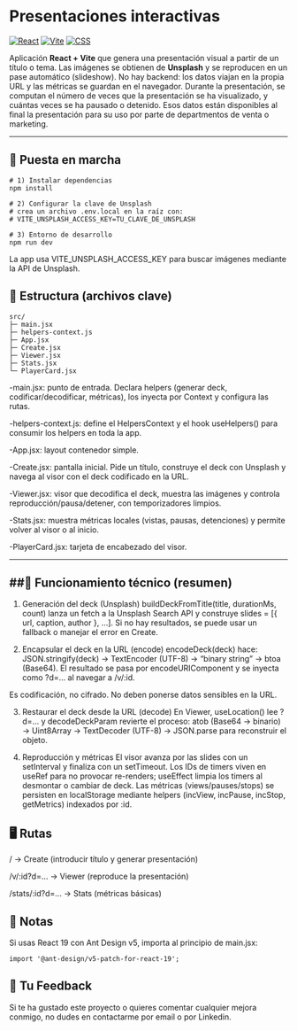 # Presentaciones interactivas

[![React](https://img.shields.io/badge/React-18%2F19-61DAFB?logo=react&logoColor=white&style=flat)](https://react.dev/)
[![Vite](https://img.shields.io/badge/Vite-5+-646CFF?logo=vite&logoColor=white&style=flat)](https://vitejs.dev/)
[![CSS](https://img.shields.io/badge/CSS-Modules-1572B6?logo=css3&logoColor=white&style=flat)](https://developer.mozilla.org/docs/Web/CSS)

Aplicación **React + Vite** que genera una presentación visual a partir de un título o tema. Las imágenes se obtienen de **Unsplash** y se reproducen en un pase automático (slideshow). No hay backend: los datos viajan en la propia URL y las métricas se guardan en el navegador. Durante la presentación, se computan el número de veces que la presentación se ha visualizado, y cuántas veces se ha pausado o detenido. Esos datos están disponibles al final la presentación para su uso por parte de departmentos de venta o marketing.

---

## 🚀 Puesta en marcha

```
# 1) Instalar dependencias
npm install

# 2) Configurar la clave de Unsplash
# crea un archivo .env.local en la raíz con:
# VITE_UNSPLASH_ACCESS_KEY=TU_CLAVE_DE_UNSPLASH

# 3) Entorno de desarrollo
npm run dev
```
La app usa VITE_UNSPLASH_ACCESS_KEY para buscar imágenes mediante la API de Unsplash.

## 🧩 Estructura (archivos clave)
```
src/
├─ main.jsx
├─ helpers-context.js
├─ App.jsx
├─ Create.jsx
├─ Viewer.jsx
├─ Stats.jsx
└─ PlayerCard.jsx
````

-main.jsx: punto de entrada. Declara helpers (generar deck, codificar/decodificar, métricas), los inyecta por Context y configura las rutas.

-helpers-context.js: define el HelpersContext y el hook useHelpers() para consumir los helpers en toda la app.

-App.jsx: layout contenedor simple.

-Create.jsx: pantalla inicial. Pide un título, construye el deck con Unsplash y navega al visor con el deck codificado en la URL.

-Viewer.jsx: visor que decodifica el deck, muestra las imágenes y controla reproducción/pausa/detener, con temporizadores limpios.

-Stats.jsx: muestra métricas locales (vistas, pausas, detenciones) y permite volver al visor o al inicio.

-PlayerCard.jsx: tarjeta de encabezado del visor.

---
##🔧 Funcionamiento técnico (resumen)
---
1) Generación del deck (Unsplash)
buildDeckFromTitle(title, durationMs, count) lanza un fetch a la Unsplash Search API y construye slides = [{ url, caption, author }, ...]. Si no hay resultados, se puede usar un fallback o manejar el error en Create.

2) Encapsular el deck en la URL (encode)
encodeDeck(deck) hace: JSON.stringify(deck) → TextEncoder (UTF-8) → “binary string” → btoa (Base64). El resultado se pasa por encodeURIComponent y se inyecta como ?d=... al navegar a /v/:id.

Es codificación, no cifrado. No deben ponerse datos sensibles en la URL. 

3) Restaurar el deck desde la URL (decode)
En Viewer, useLocation() lee ?d=... y decodeDeckParam revierte el proceso: atob (Base64 → binario) → Uint8Array → TextDecoder (UTF-8) → JSON.parse para reconstruir el objeto.

4) Reproducción y métricas
El visor avanza por las slides con un setInterval y finaliza con un setTimeout. Los IDs de timers viven en useRef para no provocar re-renders; useEffect limpia los timers al desmontar o cambiar de deck.
Las métricas (views/pauses/stops) se persisten en localStorage mediante helpers (incView, incPause, incStop, getMetrics) indexados por :id.

## 🖥️ Rutas
/ → Create (introducir título y generar presentación)

/v/:id?d=... → Viewer (reproduce la presentación)

/stats/:id?d=... → Stats (métricas básicas)

## 📝 Notas
Si usas React 19 con Ant Design v5, importa al principio de main.jsx:

```
import '@ant-design/v5-patch-for-react-19';
```
## 👥 Tu Feedback
Si te ha gustado este proyecto o quieres comentar cualquier mejora conmigo, no dudes en contactarme por email o por Linkedin.

